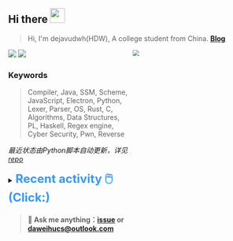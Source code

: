 ## Hi there <img src="https://raw.githubusercontent.com/MartinHeinz/MartinHeinz/master/wave.gif" width="30px">

> Hi, I'm dejavudwh(HDW), A college student from China. **[Blog](https://www.cnblogs.com/secoding)** 

![](https://komarev.com/ghpvc/?username=dejavudwh)
<img src="https://img.shields.io/badge/BLOG-dejavudwh-blue"><a href="https://www.cnblogs.com/secoding/"></a></img>
<img align="right" width="50%" src="https://github-readme-stats.vercel.app/api?username=dejavudwh&show_icons=true&theme=onedark&count_private=true" style="zoom: 80%;" /> 

### Keywords 

> Compiler, Java, SSM, Scheme, JavaScript, Electron, Python, Lexer, Parser, OS, Rust, C, Algorithms, Data Structures, PL, Haskell, Regex engine, Cyber Security, Pwn, Reverse

*最近状态由Python脚本自动更新，详见<a href="https://github.com/dejavudwh/dejavudwh"> repo</a>*

<details>

  <summary><font size="5.5" color="#3399FF"><b>Recent activity 🖱️(Click:)</b></font></summary>

  - <details open>

    <summary><font size="3.5" color="#3399FF"><b>Recent Post 🖱️</b></font></summary>
    <br>
    <table>
    <tr>
    <td>
    <!-- ZHIHUPOSTS:START --> 

    <!-- ZHIHUPOSTS:END -->
    </td>
    <td>
    <!-- GITHUB:START -->

    - [dejavudwh pushed to main in dejavudwh/WriteUp](https://github.com/dejavudwh/WriteUp/compare/9e5f436da7...de46c63f33) - 2021-07-23T10:25:26Z
    - [dejavudwh starred imageworks/pystring](https://github.com/imageworks/pystring) - 2021-07-19T08:12:46Z
    - [dejavudwh starred northerntechie/coreutils-cpp](https://github.com/northerntechie/coreutils-cpp) - 2021-07-19T08:11:26Z
    - [dejavudwh pushed to master in dejavudwh/Algorithm](https://github.com/dejavudwh/Algorithm/compare/f605900fe9...7c9717b987) - 2021-07-19T07:31:42Z
    - [dejavudwh pushed to main in dejavudwh/newboy](https://github.com/dejavudwh/newboy/compare/3f4922e43b...39eea71e8c) - 2021-07-19T07:12:04Z
    <!-- GITHUB:END -->
    </td>
    </tr>
    </table>
  </details>

</details>

> #### 💬 Ask me anything：[issue](https://github.com/dejavudwh/dejavudwh/issues) or [daweihucs@outlook.com](mailto:daweihucs@outlook.com)